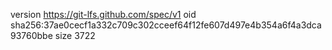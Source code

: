 version https://git-lfs.github.com/spec/v1
oid sha256:37ae0cecf1a332c709c302cceef64f12fe607d497e4b354a6f4a3dca93760bbe
size 3722
